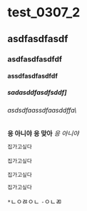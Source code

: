 # test_0307_2
## asdfasdfasdf
### asdfasdfasdfdf
#### assdfasdfasdfdf
#####  sadasddfasdfsddf\]
###### asdsdfaassdfaasddffa\
**응 아니야**
__응 맞아__
*응 아니야*
```bash
집가고싶다
```
```
집가고싶다
```
```
집가고싶다
```
```bash
집가고싶다
```
`*`ㄴㅇㅀㅇㄴ
`-`ㅇㄴㄻ
